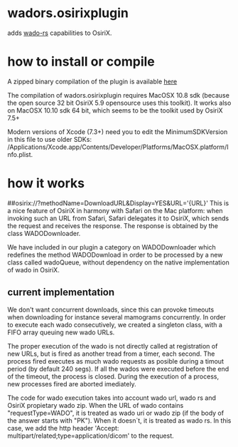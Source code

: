 # wadors.osirixplugin
adds [wado-rs](http://dicom.nema.org/medical/dicom/current/output/chtml/part18/sect_6.5.html) capabilities to OsiriX.

# how to install or compile
A zipped binary compilation of the plugin is available [here](https://github.com/opendicom/wadors.osirixplugin/blob/master/wadors.osirixplugin.zip)

The compilation of wadors.osirixplugin requires MacOSX 10.8 sdk (because the open source 32 bit OsiriX 5.9 opensource uses this toolkit). It works also on MacOSX 10.10 sdk 64 bit, which seems to be the toolkit used by OsiriX 7.5+

Modern versions of Xcode (7.3+) need you to edit the MinimumSDKVersion in this file to use older SDKs: /Applications/Xcode.app/Contents/Developer/Platforms/MacOSX.platform/Info.plist.

# how it works

##osirix://?methodName=DownloadURL&Display=YES&URL='{URL}'
This is a nice feature of OsiriX in harmony with Safari on the Mac platform: when invoking such an URL from Safari, Safari delegates it to OsiriX, which sends the request and receives the response. The response is obtained by the class WADODownloader. 

We have included in our plugin a category on WADODownloader which redefines the method WADODownload in order to be processed by a new class called wadoQueue, without dependency on the native implementation of wado in OsiriX.

## current implementation

We don't want concurrent downloads, since this can provoke timeouts when downloading for instance several mamograms concurrently. In order to execute each wado consecutively, we created a singleton class, with a FIFO array queuing new wado URLs. 

The proper execution of the wado is not directly called at registration of new URLs, but is  fired as another tread from a timer, each second. The process fired executes as much wado requests as posible during a timout period (by default 240 segs). If all the wados were executed before the end of the timeout, the process is closed. During the execution of a process, new processes fired are aborted imediately.

The code for wado execution takes into account wado url, wado rs and OsiriX propietary wado zip. When the URL of wado contains "requestType=WADO", it is treated as wado uri or wado zip (if the body of the answer starts with "PK"). When it doesn´t, it is treated as wado rs. In this case, we add  the http header 'Accept: multipart/related;type=application/dicom' to the request.